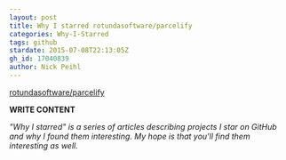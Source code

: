 ```yaml
---
layout: post
title: Why I starred rotundasoftware/parcelify
categories: Why-I-Starred
tags: github
stardate: 2015-07-08T22:13:05Z
gh_id: 17040839
author: Nick Peihl
---
```


[rotundasoftware/parcelify](star.repo.html_url)

**WRITE CONTENT**

*"Why I starred" is a series of articles describing projects I star on GitHub and why I found them interesting. My hope is that you'll find them interesting as well.*

